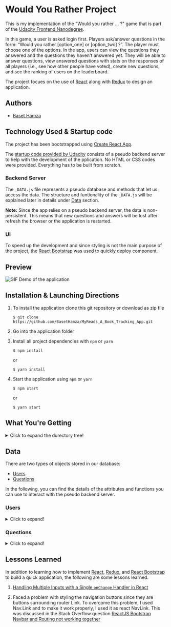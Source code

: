 # Would You Rather Project

This is my implementation of the "Would you rather ... ?" game that is part of the [Udacity Frontend Nanodegree](https://www.udacity.com/course/front-end-web-developer-nanodegree--nd0011).

In this game, a user is asked login first. Players ask/answer questions in the form: “Would you rather [option_one] or [option_two] ?”. The player must choose one of the options. In the app, users can view the questions they answered and the questions they haven't answered yet. They will be able to answer questions, view answered questions with stats on the responses of all players (i.e., see how other people have voted), create new questions, and see the ranking of users on the leaderboard.

The project focues on the use of [React](https://reactjs.org/) along with [Redux](https://redux.js.org/) to design an application.

## Authors

- [Baset Hamza](https://github.com/BasetHamza)

## Technology Used & Startup code

The project has been bootstrapped using [Create React App](https://github.com/facebook/create-react-app).

The [startup code provided by Udacity](https://github.com/udacity/reactnd-project-would-you-rather-starter) consists of a pseudo backend server to help with the development of the pplication. No HTML or CSS codes were provided. Everything has to be built from scratch.

### Backend Server

The `_DATA.js` file represents a pseudo database and methods that let us access the data. The structure and funtionality of the `_DATA.js` will be explained later in details under [Data](#Data) section.

**Note:** Since the app relies on a pseudo backend server, the data is non-persistent. This means that new questions and answers will be lost after refresh the browser or the application is restarted.

### UI

To speed up the development and since styling is not the main purpose of the project, the [React Bootstrap](https://react-bootstrap.github.io/) was used to quickly deploy component.

## Preview

![GIF Demo of the application](/src/assets/screenshots/demo.gif)

## Installation & Launching Directions

1. To install the application clone this git repository or download as zip file
   ```
   $ git clone https://github.com/BasetHamza/MyReads_A_Book_Tracking_App.git
   ```
2. Go into the application folder

3. Install all project dependencies with `npm` or `yarn`

   `$ npm install`

   or

   `$ yarn install`

4. Start the application using `npm` or `yarn`

   `$ npm start`

   or

   `$ yarn start`

## What You're Getting

<details>
  <summary>Click to expand the durectory tree!</summary>
  
   ```bash
   ├── README.md - This file.
   ├── package.json # npm package manager file. It's unlikely that you'll need to modify this.
   └── src
      ├── App.css # Styles for your app. Feel free to customize this as you desire.
      ├── App.js # This is the root of your app. Contains static HTML right now.
      ├── App.test.js # Used for testing. Provided with Create React App. Testing is encouraged, but not required.
      ├── utils
      │   ├── api.js # A JavaScript API for the provided Udacity backend.
      │   ├── _DATA.js # file represents a fake database and methods that let you access the data.
      ├── actions
      │   ├── authedUser.js
      │   ├── questions.js
      │   ├── shared.js
      │   ├── users.js
      ├── components # A folder that contains all the React components used in this project
      │   ├── App.js
      │   ├── LeaderBoard.js
      │   ├── LeaderBoardUserCard.js
      │   ├── Login.js
      │   ├── NavigationBar.js
      │   ├── NewQuestion.js
      │   ├── Question.js
      │   ├── QuestionAnswered.js
      │   ├── QuestionUnanswered.js
      │   ├── QuestionCard.js
      │   ├── QuestionList.js
      ├── middleware # A folder that contains all the middlewares developed for this project
      │   ├── index.js
      │   ├── logger.js
      ├── pages (i.e., views) # A folder that contains all the pages (views)
      │   ├── HomePage.js
      │   ├── LeaderBoardPage.js
      │   ├── LoginPage.js
      │   ├── NewQUestionPage.js
      │   ├── NotFound.js
      │   ├── QuestionPage.js
      ├── reducers  # A folder that contains all the middlewares developed for this project
      │   ├── authedUser.js
      │   ├── index.js
      │   ├── question.js
      │   ├── users.js
      ├── utils  # A folder that contains all helping files
      │   ├── _DATA_.js
      │   ├── api.js
      │   ├── ProtectedRoute.js
      └── index.js # You should not need to modify this file. It is used for DOM rendering only.
   ```
</details>

## Data

There are two types of objects stored in our database:

- [Users](#Users)
- [Questions](#Questions)

In the following, you can find the details of the attributes and functions you can use to interact with the pseudo backend server.

### Users

<details>
  <summary>Click to expand!</summary>

Users include:

| Attribute | Type   | Description                                                                                                                                                                                                    |
| --------- | ------ | -------------------------------------------------------------------------------------------------------------------------------------------------------------------------------------------------------------- |
| id        | String | The user’s unique identifier                                                                                                                                                                                   |
| name      | String | The user’s first name and last name                                                                                                                                                                            |
| avatarURL | String | The path to the image file                                                                                                                                                                                     |
| questions | Array  | A list of ids of the polling questions this user created                                                                                                                                                       |
| answers   | Object | The object's keys are the ids of each question this user answered. The value of each key is the answer the user selected. It can be either `'optionOne'` or `'optionTwo'` since each question has two options. |

</details>

### Questions

<details>
  <summary>Click to expand!</summary>

Questions include:

| Attribute | Type   | Description                            |
| --------- | ------ | -------------------------------------- |
| id        | String | The question’s unique identifier       |
| author    | String | The author’s unique identifier         |
| timestamp | String | The time when the question was created |
| optionOne | Object | The first voting option                |
| optionTwo | Object | The second voting option               |

### Voting Options

Voting options are attached to questions. They include:

| Attribute | Type   | Description                                                        |
| --------- | ------ | ------------------------------------------------------------------ |
| votes     | Array  | A list that contains the id of each user who voted for that option |
| text      | String | The text of the option                                             |

Your code will talk to the database via 4 methods:

- `_getUsers()`
- `_getQuestions()`
- `_saveQuestion(question)`
- `_saveQuestionAnswer(object)`

1. `_getUsers()` Method

_Description_: Get all of the existing users from the database.
_Return Value_: Object where the key is the user’s id and the value is the user object.

2. `_getQuestions()` Method

_Description_: Get all of the existing questions from the database.
_Return Value_: Object where the key is the question’s id and the value is the question object.

3. `_saveQuestion(question)` Method

_Description_: Save the polling question in the database.
_Parameters_: Object that includes the following properties: `author`, `optionOneText`, and `optionTwoText`. More details about these properties:

| Attribute     | Type   | Description                                |
| ------------- | ------ | ------------------------------------------ |
| author        | String | The id of the user who posted the question |
| optionOneText | String | The text of the first option               |
| optionTwoText | String | The text of the second option              |

_Return Value_: An object that has the following properties: `id`, `author`, `optionOne`, `optionTwo`, `timestamp`. More details about these properties:

| Attribute | Type   | Description                                                                                                                  |
| --------- | ------ | ---------------------------------------------------------------------------------------------------------------------------- |
| id        | String | The id of the question that was posted                                                                                       |
| author    | String | The id of the user who posted the question                                                                                   |
| optionOne | Object | The object has a text property and a votes property, which stores an array of the ids of the users who voted for that option |
| optionTwo | Object | The object has a text property and a votes property, which stores an array of the ids of the users who voted for that option |
| timestamp | String | The time when the question was created                                                                                       |

4. `_saveQuestionAnswer(object)` Method

_Description_: Save the answer to a particular polling question in the database.
_Parameters_: Object that contains the following properties: `authedUser`, `qid`, and `answer`. More details about these properties:

| Attribute  | Type   | Description                                                                             |
| ---------- | ------ | --------------------------------------------------------------------------------------- |
| authedUser | String | The id of the user who answered the question                                            |
| qid        | String | The id of the question that was answered                                                |
| answer     | String | The option the user selected. The value should be either `"optionOne"` or `"optionTwo"` |

</details>

## Lessons Learned

In addition to learning how to implement [React](https://reactjs.org/), [Redux](https://redux.js.org/), and [React Bootstrap](https://react-bootstrap.github.io/) to build a quick application, the following are some lessons learned.

1. [Handling Multiple Inputs with a Single ```onChange``` Handler in React](https://www.pluralsight.com/guides/handling-multiple-inputs-with-single-onchange-handler-react)

2. Faced a problem with styling the navigation buttons since they are buttons surrounding router Link. To overcome this problem, I used Nav.Link and to make it work properly, I used it as react NavLink. This was discussed in the Stack Overflow question [ReactJS Bootstrap Navbar and Routing not working together](https://stackoverflow.com/questions/54843302/reactjs-bootstrap-navbar-and-routing-not-working-together)
